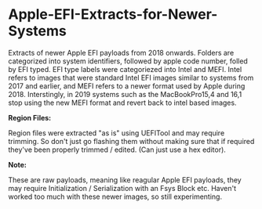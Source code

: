 # Apple-EFI-Extracts-for-Newer-Systems
Extracts of newer Apple EFI payloads from 2018 onwards. Folders are categorized into system identifiers, followed by apple code number, folled by EFI typed. EFI type labels were categoriezed into Intel and MEFI. Intel refers to images that were standard Intel EFI images similar to systems from 2017 and earlier, and MEFI refers to a newer format used by Apple during 2018. Interstingly, in 2019 systems such as the MacBookPro15,4 and 16,1 stop using the new MEFI format and revert back to intel based images.

__Region Files:__

Region files were extracted "as is" using UEFITool and may require trimming. So don't just go flashing them without making sure that if required they've been properly trimmed / edited. (Can just use a hex editor).

__Note:__

These are raw payloads, meaning like reagular Apple EFI payloads, they may require Initialization / Serialization with an Fsys Block etc. Haven't worked too much with these newer images, so still experimenting.
